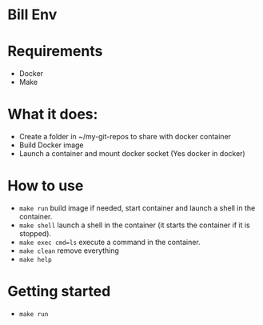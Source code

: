 Bill Env
=========

# Requirements

* Docker
* Make

# What it does:

* Create a folder in ~/my-git-repos to share with docker container
* Build Docker image
* Launch a container and mount docker socket (Yes docker in docker)

# How to use

* `make run` build image if needed, start container and launch a shell in the container.
* `make shell` launch a shell in the container (it starts the container if it is stopped).
* `make exec cmd=ls` execute a command in the container.
* `make clean` remove everything
* `make help`

# Getting started

* `make run`
